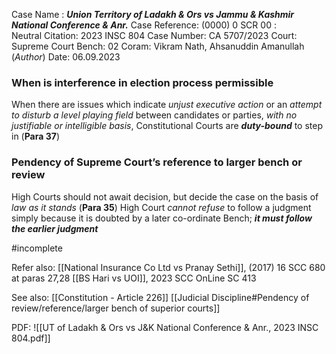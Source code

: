Case Name : ***Union Territory of Ladakh & Ors vs Jammu & Kashmir National Conference & Anr.***
Case Reference: (0000) 0 SCR 00 :  
Neutral Citation: 2023 INSC 804
Case Number: CA 5707/2023
Court: Supreme Court
Bench: 02
Coram: Vikram Nath, Ahsanuddin Amanullah (*Author*)
Date: 06.09.2023

### When is interference in election process permissible

When there are issues which indicate *unjust executive action* or an *attempt to disturb a level playing field* between candidates or parties, *with no justifiable or intelligible basis*, Constitutional Courts are ***duty-bound*** to step in (**Para 37**)

### Pendency of Supreme Court’s reference to larger bench or review 

High Courts should not await decision, but decide the case on the basis of *law as it stands* (**Para 35**)
	High Court *cannot refuse* to follow a judgment simply because it is doubted by a later co-ordinate Bench; ***it must follow the earlier judgment***

#incomplete 

Refer also:
[[National Insurance Co Ltd vs Pranay Sethi]], (2017) 16 SCC 680 at paras 27,28
[[BS Hari vs UOI]], 2023 SCC OnLine SC 413

See also:
[[Constitution - Article 226]]
[[Judicial Discipline#Pendency of review/reference/larger bench of superior courts]]

PDF:
![[UT of Ladakh & Ors vs J&K National Conference & Anr., 2023 INSC 804.pdf]]